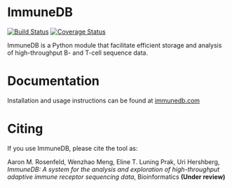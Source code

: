 ImmuneDB
========

[![Build Status](https://travis-ci.com/arosenfeld/immunedb.svg?token=mEEsS5P36GDWPy5PCQdb&branch=master)](https://travis-ci.com/arosenfeld/immunedb) [![Coverage Status](https://coveralls.io/repos/github/arosenfeld/immunedb/badge.svg?branch=master&t=zaueUD)](https://coveralls.io/github/arosenfeld/immunedb?branch=master)

ImmuneDB is a Python module that facilitate efficient storage and analysis of
high-throughput B- and T-cell sequence data.

# Documentation
Installation and usage instructions can be found at [immunedb.com](http://immunedb.com)

# Citing
If you use ImmuneDB, please cite the tool as:

Aaron M. Rosenfeld, Wenzhao Meng, Eline T. Luning Prak, Uri Hershberg, *ImmuneDB: A system for the analysis and exploration of high-throughput adaptive immune receptor sequencing data*, Bioinformatics **(Under review)**
